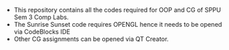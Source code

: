 - This repository contains all the codes required for OOP and CG of SPPU Sem 3 Comp Labs. 
- The Sunrise Sunset code requires OPENGL hence it needs to be opened via CodeBlocks IDE 
- Other CG assignments can be opened via QT Creator.
